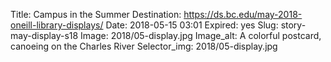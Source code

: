 Title: Campus in the Summer
Destination: https://ds.bc.edu/may-2018-oneill-library-displays/
Date: 2018-05-15 03:01
Expired: yes
Slug: story-may-display-s18
Image: 2018/05-display.jpg
Image_alt: A colorful postcard, canoeing on the Charles River
Selector_img: 2018/05-display.jpg